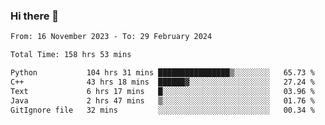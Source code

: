 ### Hi there 👋

<!--
**floyiac/floyiac** is a ✨ _special_ ✨ repository because its `README.md` (this file) appears on your GitHub profile.

Here are some ideas to get you started:

- 🔭 I’m currently working on ...
- 🌱 I’m currently learning ...
- 👯 I’m looking to collaborate on ...
- 🤔 I’m looking for help with ...
- 💬 Ask me about ...
- 📫 How to reach me: ...
- 😄 Pronouns: ...
- ⚡ Fun fact: ...
-->

<!--START_SECTION:waka-->

```txt
From: 16 November 2023 - To: 29 February 2024

Total Time: 158 hrs 53 mins

Python           104 hrs 31 mins ████████████████▒░░░░░░░░   65.73 %
C++              43 hrs 18 mins  ██████▓░░░░░░░░░░░░░░░░░░   27.24 %
Text             6 hrs 17 mins   █░░░░░░░░░░░░░░░░░░░░░░░░   03.96 %
Java             2 hrs 47 mins   ▒░░░░░░░░░░░░░░░░░░░░░░░░   01.76 %
GitIgnore file   32 mins         ░░░░░░░░░░░░░░░░░░░░░░░░░   00.34 %
```

<!--END_SECTION:waka-->

